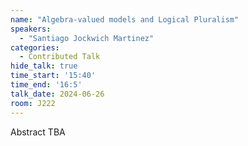 ```yaml
---
name: "Algebra-valued models and Logical Pluralism"
speakers:
  - "Santiago Jockwich Martinez"
categories:
  - Contributed Talk
hide_talk: true
time_start: '15:40'
time_end: '16:5'
talk_date: 2024-06-26
room: J222
---
```


Abstract TBA
